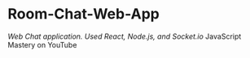 # Room-Chat-Web-App

*Web Chat application. Used React, Node.js, and Socket.io*
JavaScript Mastery on YouTube
